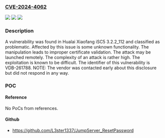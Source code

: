 ### [CVE-2024-4062](https://cve.mitre.org/cgi-bin/cvename.cgi?name=CVE-2024-4062)
![](https://img.shields.io/static/v1?label=Product&message=iSC5&color=blue)
![](https://img.shields.io/static/v1?label=Version&message=%3D%203.2.2_112%20&color=brighgreen)
![](https://img.shields.io/static/v1?label=Vulnerability&message=CWE-295%20Improper%20Certificate%20Validation&color=brighgreen)

### Description

A vulnerability was found in Hualai Xiaofang iSC5 3.2.2_112 and classified as problematic. Affected by this issue is some unknown functionality. The manipulation leads to improper certificate validation. The attack may be launched remotely. The complexity of an attack is rather high. The exploitation is known to be difficult. The identifier of this vulnerability is VDB-261788. NOTE: The vendor was contacted early about this disclosure but did not respond in any way.

### POC

#### Reference
No PoCs from references.

#### Github
- https://github.com/L3ster1337/JumpServer_ResetPassword

